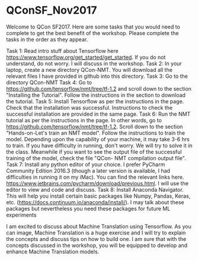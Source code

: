 # QConSF_Nov2017
Welcome to QCon SF2017. Here are some tasks that you would need to complete to get the best benefit of the workshop. Please complete the tasks in the order as they appear.

Task 1: Read intro stuff about Tensorflow here https://www.tensorflow.org/get_started/get_started. If you do not understand, do not worry. I will discuss in the workshop.
Task 2: In your laptop, create a new directory QCon-NMT. You will download all the relevant files I have provided in github into this directory.
Task 3: Go to the directory QCon-NMT
Task 4: Go to https://github.com/tensorflow/nmt/tree/tf-1.2 and scroll down to the section "Installing the Tutorial". Follow the instructions in the section to download the tutorial. 
Task 5: Install Tensorflow as per the instructions in the page. Check that the installation was successful. Instructions to check the successful installation are provided in the same page.
Task 6: Run the NMT tutorial as per the instructions in the page. In other words, go to https://github.com/tensorflow/nmt/tree/tf-1.2. Scroll down to the section "Hands-on-Let's train an NMT model". Follow the instructions to train the model. Depending upon the capability of your machine, it may take 3-6 hrs to train. If you have difficulty in running, don't worry. We will try to solve it in the class. Meanwhile if you want to see the output file of the successful training of the model, check the file "QCon- NMT compilation output file".
Task 7: Install any python editor of your choice. I prefer PyCharm Community Edition 2016.3 (though a later version is available, I had difficulties in running it on my iMac). You can find the relevant links here. https://www.jetbrains.com/pycharm/download/previous.html. I will use the editor to view and code and discuss.
Task 8: Install Anaconda Navigator. This will help you install certain basic packages like Numpy, Pandas, Keras, etc. (https://docs.continuum.io/anaconda/install/). I may talk about these packages but nevertheless you need these packages for future ML experiments


I am excited to discuss about Machine Translation using Tensorflow. As you can image, Machine Translation is a huge exercise and I will try to explain the concepts and discuss tips on how to build one. I am sure that with the concepts discussed in the workshop, you will be equipped to develop and enhance Machine Translation models. 

